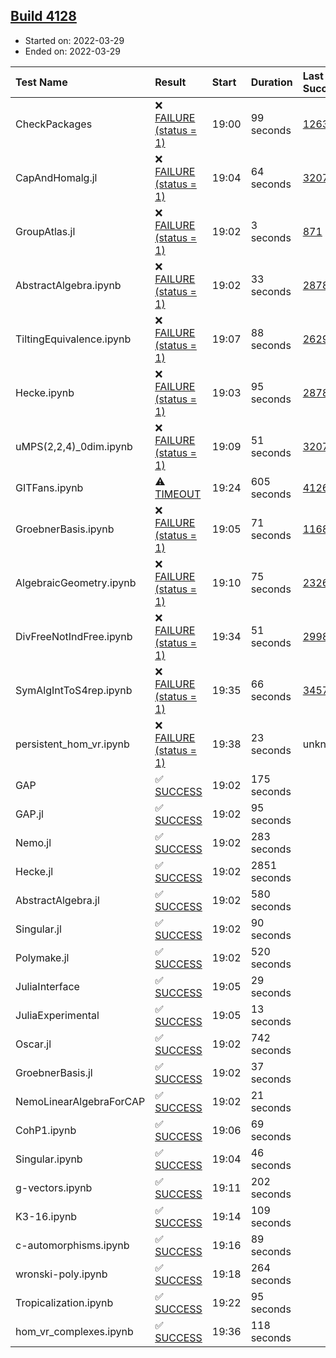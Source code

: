 ## [Build 4128](https://oscarci.mathematik.uni-kl.de/job/oscar-stable/4128/)

* Started on: 2022-03-29
* Ended on: 2022-03-29

| Test Name    | Result | Start | Duration | Last Success | First Failure |
|:-------------|:-------|:------|:---------|:-------------|:--------------|
| CheckPackages | ❌ [FAILURE (status = 1)](https://oscarci.mathematik.uni-kl.de/job/oscar-stable/4128/artifact/logs/build-4128/CheckPackages.log) | 19:00 | 99 seconds | [1263](https://oscarci.mathematik.uni-kl.de/job/oscar-stable/1263/) | [1264](https://oscarci.mathematik.uni-kl.de/job/oscar-stable/1264/) |
| CapAndHomalg.jl | ❌ [FAILURE (status = 1)](https://oscarci.mathematik.uni-kl.de/job/oscar-stable/4128/artifact/logs/build-4128/CapAndHomalg.jl.log) | 19:04 | 64 seconds | [3207](https://oscarci.mathematik.uni-kl.de/job/oscar-stable/3207/) | [3208](https://oscarci.mathematik.uni-kl.de/job/oscar-stable/3208/) |
| GroupAtlas.jl | ❌ [FAILURE (status = 1)](https://oscarci.mathematik.uni-kl.de/job/oscar-stable/4128/artifact/logs/build-4128/GroupAtlas.jl.log) | 19:02 | 3 seconds | [871](https://oscarci.mathematik.uni-kl.de/job/oscar-stable/871/) | [872](https://oscarci.mathematik.uni-kl.de/job/oscar-stable/872/) |
| AbstractAlgebra.ipynb | ❌ [FAILURE (status = 1)](https://oscarci.mathematik.uni-kl.de/job/oscar-stable/4128/artifact/logs/build-4128/AbstractAlgebra.ipynb.log) | 19:02 | 33 seconds | [2878](https://oscarci.mathematik.uni-kl.de/job/oscar-stable/2878/) | [2879](https://oscarci.mathematik.uni-kl.de/job/oscar-stable/2879/) |
| TiltingEquivalence.ipynb | ❌ [FAILURE (status = 1)](https://oscarci.mathematik.uni-kl.de/job/oscar-stable/4128/artifact/logs/build-4128/TiltingEquivalence.ipynb.log) | 19:07 | 88 seconds | [2629](https://oscarci.mathematik.uni-kl.de/job/oscar-stable/2629/) | [2630](https://oscarci.mathematik.uni-kl.de/job/oscar-stable/2630/) |
| Hecke.ipynb | ❌ [FAILURE (status = 1)](https://oscarci.mathematik.uni-kl.de/job/oscar-stable/4128/artifact/logs/build-4128/Hecke.ipynb.log) | 19:03 | 95 seconds | [2878](https://oscarci.mathematik.uni-kl.de/job/oscar-stable/2878/) | [2879](https://oscarci.mathematik.uni-kl.de/job/oscar-stable/2879/) |
| uMPS(2,2,4)_0dim.ipynb | ❌ [FAILURE (status = 1)](https://oscarci.mathematik.uni-kl.de/job/oscar-stable/4128/artifact/logs/build-4128/uMPS-2-2-4-_0dim.ipynb.log) | 19:09 | 51 seconds | [3207](https://oscarci.mathematik.uni-kl.de/job/oscar-stable/3207/) | [3208](https://oscarci.mathematik.uni-kl.de/job/oscar-stable/3208/) |
| GITFans.ipynb | ⚠ [TIMEOUT](https://oscarci.mathematik.uni-kl.de/job/oscar-stable/4128/artifact/logs/build-4128/GITFans.ipynb.log) | 19:24 | 605 seconds | [4126](https://oscarci.mathematik.uni-kl.de/job/oscar-stable/4126/) | [4127](https://oscarci.mathematik.uni-kl.de/job/oscar-stable/4127/) |
| GroebnerBasis.ipynb | ❌ [FAILURE (status = 1)](https://oscarci.mathematik.uni-kl.de/job/oscar-stable/4128/artifact/logs/build-4128/GroebnerBasis.ipynb.log) | 19:05 | 71 seconds | [1168](https://oscarci.mathematik.uni-kl.de/job/oscar-stable/1168/) | [1169](https://oscarci.mathematik.uni-kl.de/job/oscar-stable/1169/) |
| AlgebraicGeometry.ipynb | ❌ [FAILURE (status = 1)](https://oscarci.mathematik.uni-kl.de/job/oscar-stable/4128/artifact/logs/build-4128/AlgebraicGeometry.ipynb.log) | 19:10 | 75 seconds | [2326](https://oscarci.mathematik.uni-kl.de/job/oscar-stable/2326/) | [2327](https://oscarci.mathematik.uni-kl.de/job/oscar-stable/2327/) |
| DivFreeNotIndFree.ipynb | ❌ [FAILURE (status = 1)](https://oscarci.mathematik.uni-kl.de/job/oscar-stable/4128/artifact/logs/build-4128/DivFreeNotIndFree.ipynb.log) | 19:34 | 51 seconds | [2998](https://oscarci.mathematik.uni-kl.de/job/oscar-stable/2998/) | [2999](https://oscarci.mathematik.uni-kl.de/job/oscar-stable/2999/) |
| SymAlgIntToS4rep.ipynb | ❌ [FAILURE (status = 1)](https://oscarci.mathematik.uni-kl.de/job/oscar-stable/4128/artifact/logs/build-4128/SymAlgIntToS4rep.ipynb.log) | 19:35 | 66 seconds | [3457](https://oscarci.mathematik.uni-kl.de/job/oscar-stable/3457/) | [3458](https://oscarci.mathematik.uni-kl.de/job/oscar-stable/3458/) |
| persistent_hom_vr.ipynb | ❌ [FAILURE (status = 1)](https://oscarci.mathematik.uni-kl.de/job/oscar-stable/4128/artifact/logs/build-4128/persistent_hom_vr.ipynb.log) | 19:38 | 23 seconds | unknown | unknown |
| GAP | ✅ [SUCCESS](https://oscarci.mathematik.uni-kl.de/job/oscar-stable/4128/artifact/logs/build-4128/GAP.log) | 19:02 | 175 seconds |  |  |
| GAP.jl | ✅ [SUCCESS](https://oscarci.mathematik.uni-kl.de/job/oscar-stable/4128/artifact/logs/build-4128/GAP.jl.log) | 19:02 | 95 seconds |  |  |
| Nemo.jl | ✅ [SUCCESS](https://oscarci.mathematik.uni-kl.de/job/oscar-stable/4128/artifact/logs/build-4128/Nemo.jl.log) | 19:02 | 283 seconds |  |  |
| Hecke.jl | ✅ [SUCCESS](https://oscarci.mathematik.uni-kl.de/job/oscar-stable/4128/artifact/logs/build-4128/Hecke.jl.log) | 19:02 | 2851 seconds |  |  |
| AbstractAlgebra.jl | ✅ [SUCCESS](https://oscarci.mathematik.uni-kl.de/job/oscar-stable/4128/artifact/logs/build-4128/AbstractAlgebra.jl.log) | 19:02 | 580 seconds |  |  |
| Singular.jl | ✅ [SUCCESS](https://oscarci.mathematik.uni-kl.de/job/oscar-stable/4128/artifact/logs/build-4128/Singular.jl.log) | 19:02 | 90 seconds |  |  |
| Polymake.jl | ✅ [SUCCESS](https://oscarci.mathematik.uni-kl.de/job/oscar-stable/4128/artifact/logs/build-4128/Polymake.jl.log) | 19:02 | 520 seconds |  |  |
| JuliaInterface | ✅ [SUCCESS](https://oscarci.mathematik.uni-kl.de/job/oscar-stable/4128/artifact/logs/build-4128/JuliaInterface.log) | 19:05 | 29 seconds |  |  |
| JuliaExperimental | ✅ [SUCCESS](https://oscarci.mathematik.uni-kl.de/job/oscar-stable/4128/artifact/logs/build-4128/JuliaExperimental.log) | 19:05 | 13 seconds |  |  |
| Oscar.jl | ✅ [SUCCESS](https://oscarci.mathematik.uni-kl.de/job/oscar-stable/4128/artifact/logs/build-4128/Oscar.jl.log) | 19:02 | 742 seconds |  |  |
| GroebnerBasis.jl | ✅ [SUCCESS](https://oscarci.mathematik.uni-kl.de/job/oscar-stable/4128/artifact/logs/build-4128/GroebnerBasis.jl.log) | 19:02 | 37 seconds |  |  |
| NemoLinearAlgebraForCAP | ✅ [SUCCESS](https://oscarci.mathematik.uni-kl.de/job/oscar-stable/4128/artifact/logs/build-4128/NemoLinearAlgebraForCAP.log) | 19:02 | 21 seconds |  |  |
| CohP1.ipynb | ✅ [SUCCESS](https://oscarci.mathematik.uni-kl.de/job/oscar-stable/4128/artifact/logs/build-4128/CohP1.ipynb.log) | 19:06 | 69 seconds |  |  |
| Singular.ipynb | ✅ [SUCCESS](https://oscarci.mathematik.uni-kl.de/job/oscar-stable/4128/artifact/logs/build-4128/Singular.ipynb.log) | 19:04 | 46 seconds |  |  |
| g-vectors.ipynb | ✅ [SUCCESS](https://oscarci.mathematik.uni-kl.de/job/oscar-stable/4128/artifact/logs/build-4128/g-vectors.ipynb.log) | 19:11 | 202 seconds |  |  |
| K3-16.ipynb | ✅ [SUCCESS](https://oscarci.mathematik.uni-kl.de/job/oscar-stable/4128/artifact/logs/build-4128/K3-16.ipynb.log) | 19:14 | 109 seconds |  |  |
| c-automorphisms.ipynb | ✅ [SUCCESS](https://oscarci.mathematik.uni-kl.de/job/oscar-stable/4128/artifact/logs/build-4128/c-automorphisms.ipynb.log) | 19:16 | 89 seconds |  |  |
| wronski-poly.ipynb | ✅ [SUCCESS](https://oscarci.mathematik.uni-kl.de/job/oscar-stable/4128/artifact/logs/build-4128/wronski-poly.ipynb.log) | 19:18 | 264 seconds |  |  |
| Tropicalization.ipynb | ✅ [SUCCESS](https://oscarci.mathematik.uni-kl.de/job/oscar-stable/4128/artifact/logs/build-4128/Tropicalization.ipynb.log) | 19:22 | 95 seconds |  |  |
| hom_vr_complexes.ipynb | ✅ [SUCCESS](https://oscarci.mathematik.uni-kl.de/job/oscar-stable/4128/artifact/logs/build-4128/hom_vr_complexes.ipynb.log) | 19:36 | 118 seconds |  |  |
